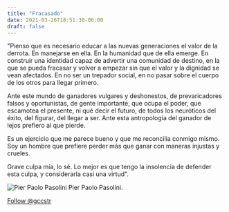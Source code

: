 ```yaml
---
title: "Fracasado"
date: 2021-03-26T18:51:30-06:00
draft: false
---
```


"Pienso que es necesario educar a las nuevas generaciones el valor de la derrota. En manejarse en ella. En la humanidad que de ella emerge. En construir una identidad capaz de advertir una comunidad de destino, en la que se pueda fracasar y volver a empezar sin que el valor y la dignidad se vean afectados. En no ser un trepador social, en no pasar sobre el cuerpo de los otros para llegar primero. 

Ante este mundo de ganadores vulgares y deshonestos, de prevaricadores falsos y oportunistas, de gente importante, que ocupa el poder, que escamotea el presente, ni qué decir el futuro, de todos los neuróticos del éxito, del figurar, del llegar a ser. Ante esta antropología del ganador de lejos prefiero al que pierde. 

Es un ejercicio que me parece bueno y que me reconcilia conmigo mismo. Soy un hombre que prefiere perder más que ganar con maneras injustas y crueles. 

Grave culpa mía, lo sé. Lo mejor es que tengo la insolencia de defender esta culpa, y considerarla casi una virtud".

![Pier Paolo Pasolini](https://i.imgur.com/9Bll56N.png)
Pier Paolo Pasolini.

<a href="https://twitter.com/gccstr?ref_src=twsrc%5Etfw" class="twitter-follow-button" data-show-count="false">Follow @gccstr</a><script async src="https://platform.twitter.com/widgets.js" charset="utf-8"></script>